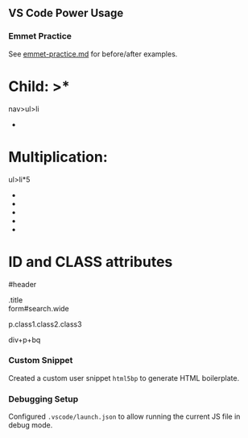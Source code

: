 ##  VS Code Power Usage

### Emmet Practice
See [emmet-practice.md](./emmet-practice.md) for before/after examples.
# Child: >*
nav>ul>li
<nav>
    <ul>
        <li></li>
    </ul>
</nav>

# Multiplication: 
ul>li*5
<ul>
    <li></li>
    <li></li>
    <li></li>
    <li></li>
    <li></li>
</ul>

# ID and CLASS attributes
#header
<div id="header"></div>
.title
<div class="title"></div>
form#search.wide
<form id="search" class="wide"></form>
p.class1.class2.class3
<p class="class1 class2 class3"></p>

div+p+bq
<div></div>
<p></p>
<blockquote></blockquote>

### Custom Snippet
Created a custom user snippet `html5bp` to generate HTML boilerplate.

### Debugging Setup
Configured `.vscode/launch.json` to allow running the current JS file in debug mode.

